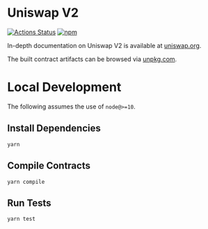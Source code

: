 # Uniswap V2

[![Actions Status](https://github.com/FarmersOnlyFi/foxswap-periphery/workflows/CI/badge.svg)](https://github.com/FarmersOnlyFi/foxswap-periphery/actions)
[![npm](https://img.shields.io/npm/v/@foxswap/periphery?style=flat-square)](https://npmjs.com/package/@foxswap/periphery)

In-depth documentation on Uniswap V2 is available at [uniswap.org](https://uniswap.org/docs).

The built contract artifacts can be browsed via [unpkg.com](https://unpkg.com/browse/@foxswap/periphery@latest/).

# Local Development

The following assumes the use of `node@>=10`.

## Install Dependencies

`yarn`

## Compile Contracts

`yarn compile`

## Run Tests

`yarn test`
